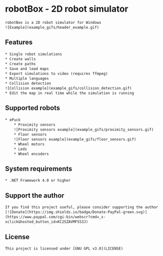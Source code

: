 # robotBox - 2D robot simulator
	robotBox is a 2D robot simulator for Windows
	![Example](example_gifs/header_example.gif)

## Features

	* Single robot simulations
	* Create walls
	* Create paths
	* Save and load maps
	* Export simulations to video (requires ffmpeg)
	* Multiple languages
	* Collision detection
	![Collision example](example_gifs/collision_detection.gif)
	* Edit the map in real time while the simulation is running

## Supported robots

	* ePuck
		* Proximity sensors
		![Proximity sensors example](example_gifs/proximity_sensors.gif)
		* Floor sensors
		![Floor sensors example](example_gifs/floor_sensors.gif)
		* Wheel motors
		* Leds
		* Wheel encoders

## System requirements

	* .NET Framework 4.0 or higher

## Support the author
	If you find this project useful, please consider supporting the author
	[![Donate](https://img.shields.io/badge/Donate-PayPal-green.svg)](https://www.paypal.com/cgi-bin/webscr?cmd=_s-xclick&hosted_button_id=KC2SZAVMF5S3J)

## License

	This project is licensed under [GNU GPL v3.0](LICENSE)

